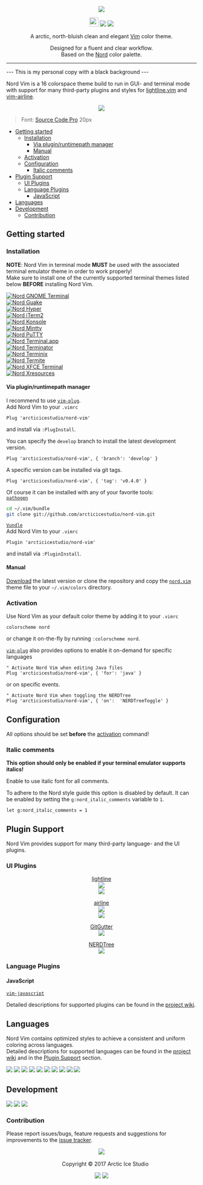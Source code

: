 <p align="center"><img src="https://cdn.rawgit.com/arcticicestudio/nord-vim/develop/assets/nord-vim-banner.svg"/></p>

<p align="center"><img src="https://assets-cdn.github.com/favicon.ico" width=24 height=24/> <a href="https://github.com/arcticicestudio/nord-vim/releases/latest"><img src="https://img.shields.io/github/release/arcticicestudio/nord-vim.svg"/></a> <a href="https://github.com/arcticicestudio/nord/releases/tag/v0.2.0"><img src="https://img.shields.io/badge/Nord-v0.2.0-88C0D0.svg"/></a></p>

<p align="center">A arctic, north-bluish clean and elegant <a href="http://www.vim.org">Vim</a> color theme.</p>

<p align="center">Designed for a fluent and clear workflow.<br>
Based on the <a href="https://github.com/arcticicestudio/nord">Nord</a> color palette.</p>

---

--- This is my personal copy with a black background ---

Nord Vim is a 16 colorspace theme build to run in GUI- and terminal mode with support for many third-party plugins and styles for [lightline.vim](https://github.com/itchyny/lightline.vim) and  [vim-airline](https://github.com/vim-airline/vim-airline).

<p align="center"><img src="https://raw.githubusercontent.com/arcticicestudio/nord-vim/develop/assets/scrot-lang-javascript.png"/><br><blockquote>Font: <a href="https://adobe-fonts.github.io/source-code-pro">Source Code Pro</a> 20px</blockquote></p>

  - [Getting started](#getting-started)
    - [Installation](#installation)
      - [Via plugin/runtimepath manager](#via-pluginruntimepath-manager)
      - [Manual](#manual)
    - [Activation](#activation)
    - [Configuration](#configuration)
      - [Italic comments](#italic-comments)
  - [Plugin Support](#plugin-support)
    - [UI Plugins](#ui-plugins)
    - [Language Plugins](#language-plugins)
      - [JavaScript](#javascript)
  - [Languages](#languages)
  - [Development](#development)
    - [Contribution](#contribution)

## Getting started
### Installation
**NOTE**: Nord Vim in terminal mode **MUST** be used with the associated terminal emulator theme in order to work properly!  
Make sure to install one of the currently supported terminal themes listed below **BEFORE** installing Nord Vim.

[![Nord GNOME Terminal](https://cdn.rawgit.com/arcticicestudio/nord/develop/src/assets/nord-gnome-terminal-banner.svg)](https://github.com/arcticicestudio/nord-gnome-terminal)  
[![Nord Guake](https://cdn.rawgit.com/arcticicestudio/nord/develop/src/assets/nord-guake-banner.svg)](https://github.com/arcticicestudio/nord-guake)  
[![Nord Hyper](https://cdn.rawgit.com/arcticicestudio/nord/develop/src/assets/nord-hyper-banner.svg)](https://github.com/arcticicestudio/nord-hyper)  
[![Nord iTerm2](https://cdn.rawgit.com/arcticicestudio/nord/0971858f496823fd916f3368961f16ef2c7aad1e/src/assets/nord-iterm2-banner.svg)](https://github.com/arcticicestudio/nord-iterm2)  
[![Nord Konsole](https://cdn.rawgit.com/arcticicestudio/nord/develop/src/assets/nord-konsole-banner.svg)](https://github.com/arcticicestudio/nord-konsole)  
[![Nord Mintty](https://cdn.rawgit.com/arcticicestudio/nord/develop/src/assets/nord-mintty-banner.svg)](https://github.com/arcticicestudio/nord-mintty)  
[![Nord PuTTY](https://cdn.rawgit.com/arcticicestudio/nord/develop/src/assets/nord-putty-banner.svg)](https://github.com/arcticicestudio/nord-putty)  
[![Nord Terminal.app](https://cdn.rawgit.com/arcticicestudio/nord/develop/src/assets/nord-terminal-app-banner.svg)](https://github.com/arcticicestudio/nord-terminal-app)  
[![Nord Terminator](https://cdn.rawgit.com/arcticicestudio/nord/develop/src/assets/nord-terminator-banner.svg)](https://github.com/arcticicestudio/nord-terminator)  
[![Nord Terminix](https://cdn.rawgit.com/arcticicestudio/nord/develop/src/assets/nord-terminix-banner.svg)](https://github.com/arcticicestudio/nord-terminix)  
[![Nord Termite](https://cdn.rawgit.com/arcticicestudio/nord/develop/src/assets/nord-termite-banner.svg)](https://github.com/arcticicestudio/nord-termite)  
[![Nord XFCE Terminal](https://cdn.rawgit.com/arcticicestudio/nord/develop/src/assets/nord-xfce-terminal-banner.svg)](https://github.com/arcticicestudio/nord-xfce-terminal)  
[![Nord Xresources](https://cdn.rawgit.com/arcticicestudio/nord/develop/src/assets/nord-xresources-banner.svg)](https://github.com/arcticicestudio/nord-xresources)  

#### Via plugin/runtimepath manager
I recommend to use [`vim-plug`](https://github.com/junegunn/vim-plug).  
Add Nord Vim to your `.vimrc`
```vim
Plug 'arcticicestudio/nord-vim'
```
and install via `:PlugInstall`.

You can specify the `develop` branch to install the latest development version.  
```vim
Plug 'arcticicestudio/nord-vim', { 'branch': 'develop' }
```

A specific version can be installed via git tags.  
```vim
Plug 'arcticicestudio/nord-vim', { 'tag': 'v0.4.0' }
```

Of course it can be installed with any of your favorite tools:  
[`pathogen`](https://github.com/tpope/vim-pathogen)  
```sh
cd ~/.vim/bundle
git clone git://github.com/arcticicestudio/nord-vim.git
```

[`Vundle`](https://github.com/VundleVim/Vundle.vim)  
Add Nord Vim to your `.vimrc`
```vim
Plugin 'arcticicestudio/nord-vim'
```
and install via `:PluginInstall`.

#### Manual
[Download](https://github.com/arcticicestudio/nord-vim/releases/latest) the latest version or clone the repository and copy the [`nord.vim`](https://github.com/arcticicestudio/nord-vim/blob/develop/colors/nord.vim) theme file to your `~/.vim/colors` directory.

### Activation
Use Nord Vim as your default color theme by adding it to your `.vimrc`
```vim
colorscheme nord
```
or change it on-the-fly by running `:colorscheme nord`.

[`vim-plug`](https://github.com/junegunn/vim-plug) also provides options to enable it on-demand for specific languages
```vim
" Activate Nord Vim when editing Java files
Plug 'arcticicestudio/nord-vim', { 'for': 'java' }
```
or on specific events.
```vim
" Activate Nord Vim when toggling the NERDTree
Plug 'arcticicestudio/nord-vim', { 'on':  'NERDTreeToggle' }
```

## Configuration
All options should be set **before** the [activation](#activation) command!

### Italic comments
**This option should only be enabled if your terminal emulator supports italics!**

Enable to use italic font for all comments.

To adhere to the Nord style guide this option is disabled by default.
It can be enabled by setting the `g:nord_italic_comments` variable to `1`.  
```vim
let g:nord_italic_comments = 1
```

## Plugin Support
Nord Vim provides support for many third-party language- and the UI plugins.  

### UI Plugins
<p align="center"><a href="https://github.com/itchyny/lightline.vim">lightline</a><br><img src="https://raw.githubusercontent.com/arcticicestudio/nord-vim/develop/assets/scrot-plugin-support-ui-lightline.png"/><br><img src="https://raw.githubusercontent.com/arcticicestudio/nord-vim/develop/assets/scrot-plugin-support-ui-lightline-vsplit.png"/></p>

<p align="center"><a href="https://github.com/vim-airline/vim-airline">airline</a><br><img src="https://raw.githubusercontent.com/arcticicestudio/nord-vim/develop/assets/scrot-plugin-support-ui-airline.png"/><br><img src="https://raw.githubusercontent.com/arcticicestudio/nord-vim/develop/assets/scrot-plugin-support-ui-airline-vsplit.png"/></p>

<p align="center"><a href="https://github.com/airblade/vim-gitgutter">GitGutter</a><br><img src="https://raw.githubusercontent.com/arcticicestudio/nord-vim/develop/assets/scrot-plugin-support-ui-gitgutter.png"/></p>

<p align="center"><a href="https://github.com/scrooloose/nerdtree">NERDTree</a><br><img src="https://raw.githubusercontent.com/arcticicestudio/nord-vim/develop/assets/scrot-plugin-support-ui-nerdtree.png"/></p>

### Language Plugins
#### JavaScript
[`vim-javascript`](https://github.com/pangloss/vim-javascript)

Detailed descriptions for supported plugins can be found in the [project wiki](https://github.com/arcticicestudio/nord-vim/wiki).

## Languages
Nord Vim contains optimized styles to achieve a consistent and uniform coloring across languages.  
Detailed descriptions for supported languages can be found in the [project wiki](https://github.com/arcticicestudio/nord-vim/wiki) and in the [Plugin Support](#plugin-support) section.

![][scrot-lang-c]
![][scrot-lang-css]
![][scrot-lang-html]
![][scrot-lang-java]
![][scrot-lang-javascript]
![][scrot-lang-json]
![][scrot-lang-markdown]
![][scrot-lang-php]
![][scrot-lang-python]
![][scrot-lang-ruby]

## Development
[![](https://img.shields.io/badge/Changelog-0.4.0-81A1C1.svg)](https://github.com/arcticicestudio/nord-vim/blob/v0.4.0/CHANGELOG.md) [![](https://img.shields.io/badge/Workflow-gitflow--branching--model-81A1C1.svg)](http://nvie.com/posts/a-successful-git-branching-model) [![](https://img.shields.io/badge/Versioning-ArcVer_0.8.0-81A1C1.svg)](https://github.com/arcticicestudio/arcver)

### Contribution
Please report issues/bugs, feature requests and suggestions for improvements to the [issue tracker](https://github.com/arcticicestudio/nord-vim/issues).

<p align="center"><img src="https://cdn.rawgit.com/arcticicestudio/nord/develop/src/assets/banner-footer-mountains.svg" /></p>

<p align="center"> <img src="http://arcticicestudio.com/favicon.ico" width=16 height=16/> Copyright &copy; 2017 Arctic Ice Studio</p>

<p align="center"><a href="http://www.apache.org/licenses/LICENSE-2.0"><img src="https://img.shields.io/badge/License-Apache_2.0-5E81AC.svg"/></a> <a href="https://creativecommons.org/licenses/by-sa/4.0"><img src="https://img.shields.io/badge/License-CC_BY--SA_4.0-5E81AC.svg"/></a></p>

[scrot-readme-default-profile]: https://raw.githubusercontent.com/arcticicestudio/nord-vim/develop/src/assets/scrot-readme-default-profile.png
[scrot-readme-lazy-profile-change]: https://raw.githubusercontent.com/arcticicestudio/nord-vim/develop/src/assets/scrot-readme-lazy-profile-change.png

[scrot-lang-c]: https://raw.githubusercontent.com/arcticicestudio/nord-vim/develop/assets/scrot-lang-c.png
[scrot-lang-css]: https://raw.githubusercontent.com/arcticicestudio/nord-vim/develop/assets/scrot-lang-css.png
[scrot-lang-html]: https://raw.githubusercontent.com/arcticicestudio/nord-vim/develop/assets/scrot-lang-html.png
[scrot-lang-java]: https://raw.githubusercontent.com/arcticicestudio/nord-vim/develop/assets/scrot-lang-java.png
[scrot-lang-javascript]: https://raw.githubusercontent.com/arcticicestudio/nord-vim/develop/assets/scrot-lang-javascript.png
[scrot-lang-json]: https://raw.githubusercontent.com/arcticicestudio/nord-vim/develop/assets/scrot-lang-json.png
[scrot-lang-markdown]: https://raw.githubusercontent.com/arcticicestudio/nord-vim/develop/assets/scrot-lang-markdown.png
[scrot-lang-php]: https://raw.githubusercontent.com/arcticicestudio/nord-vim/develop/assets/scrot-lang-php.png
[scrot-lang-python]: https://raw.githubusercontent.com/arcticicestudio/nord-vim/develop/assets/scrot-lang-python.png
[scrot-lang-ruby]: https://raw.githubusercontent.com/arcticicestudio/nord-vim/develop/assets/scrot-lang-ruby.png
